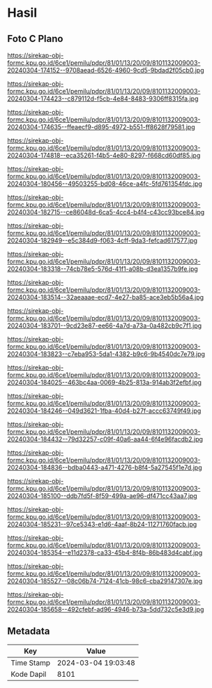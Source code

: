# Hasil

## Foto C Plano

https://sirekap-obj-formc.kpu.go.id/6ce1/pemilu/pdpr/81/01/13/20/09/8101132009003-20240304-174152--9708aead-6526-4960-9cd5-9bdad2f05cb0.jpg

https://sirekap-obj-formc.kpu.go.id/6ce1/pemilu/pdpr/81/01/13/20/09/8101132009003-20240304-174423--c879112d-f5cb-4e84-8483-9306ff8315fa.jpg

https://sirekap-obj-formc.kpu.go.id/6ce1/pemilu/pdpr/81/01/13/20/09/8101132009003-20240304-174635--ffeaecf9-d895-4972-b551-ff8628f79581.jpg

https://sirekap-obj-formc.kpu.go.id/6ce1/pemilu/pdpr/81/01/13/20/09/8101132009003-20240304-174818--eca35261-f4b5-4e80-8297-f668cd60df85.jpg

https://sirekap-obj-formc.kpu.go.id/6ce1/pemilu/pdpr/81/01/13/20/09/8101132009003-20240304-180456--49503255-bd08-46ce-a4fc-5fd761354fdc.jpg

https://sirekap-obj-formc.kpu.go.id/6ce1/pemilu/pdpr/81/01/13/20/09/8101132009003-20240304-182715--ce86048d-6ca5-4cc4-b4f4-c43cc93bce84.jpg

https://sirekap-obj-formc.kpu.go.id/6ce1/pemilu/pdpr/81/01/13/20/09/8101132009003-20240304-182949--e5c384d9-f063-4cff-9da3-fefcad617577.jpg

https://sirekap-obj-formc.kpu.go.id/6ce1/pemilu/pdpr/81/01/13/20/09/8101132009003-20240304-183318--74cb78e5-576d-41f1-a08b-d3ea1357b9fe.jpg

https://sirekap-obj-formc.kpu.go.id/6ce1/pemilu/pdpr/81/01/13/20/09/8101132009003-20240304-183514--32aeaaae-ecd7-4e27-ba85-ace3eb5b56a4.jpg

https://sirekap-obj-formc.kpu.go.id/6ce1/pemilu/pdpr/81/01/13/20/09/8101132009003-20240304-183701--9cd23e87-ee66-4a7d-a73a-0a482cb9c7f1.jpg

https://sirekap-obj-formc.kpu.go.id/6ce1/pemilu/pdpr/81/01/13/20/09/8101132009003-20240304-183823--c7eba953-5da1-4382-b9c6-9b4540dc7e79.jpg

https://sirekap-obj-formc.kpu.go.id/6ce1/pemilu/pdpr/81/01/13/20/09/8101132009003-20240304-184025--463bc4aa-0069-4b25-813a-914ab3f2efbf.jpg

https://sirekap-obj-formc.kpu.go.id/6ce1/pemilu/pdpr/81/01/13/20/09/8101132009003-20240304-184246--049d3621-1fba-40d4-b27f-accc63749f49.jpg

https://sirekap-obj-formc.kpu.go.id/6ce1/pemilu/pdpr/81/01/13/20/09/8101132009003-20240304-184432--79d32257-c09f-40a6-aa44-6f4e96facdb2.jpg

https://sirekap-obj-formc.kpu.go.id/6ce1/pemilu/pdpr/81/01/13/20/09/8101132009003-20240304-184836--bdba0443-a471-4276-b8f4-5a27545f1e7d.jpg

https://sirekap-obj-formc.kpu.go.id/6ce1/pemilu/pdpr/81/01/13/20/09/8101132009003-20240304-185100--ddb7fd5f-8f59-499a-ae96-df471cc43aa7.jpg

https://sirekap-obj-formc.kpu.go.id/6ce1/pemilu/pdpr/81/01/13/20/09/8101132009003-20240304-185231--97ce5343-e1d6-4aaf-8b24-11271760facb.jpg

https://sirekap-obj-formc.kpu.go.id/6ce1/pemilu/pdpr/81/01/13/20/09/8101132009003-20240304-185354--e11d2378-ca33-45b4-8f4b-86b483d4cabf.jpg

https://sirekap-obj-formc.kpu.go.id/6ce1/pemilu/pdpr/81/01/13/20/09/8101132009003-20240304-185527--08c06b74-7124-41cb-98c6-cba29147307e.jpg

https://sirekap-obj-formc.kpu.go.id/6ce1/pemilu/pdpr/81/01/13/20/09/8101132009003-20240304-185658--492cfebf-ad96-4946-b73a-5dd732c5e3d9.jpg


## Metadata

| Key        | Value               |
| ---------- | ------------------- |
| Time Stamp | 2024-03-04 19:03:48 |
| Kode Dapil | 8101                |



